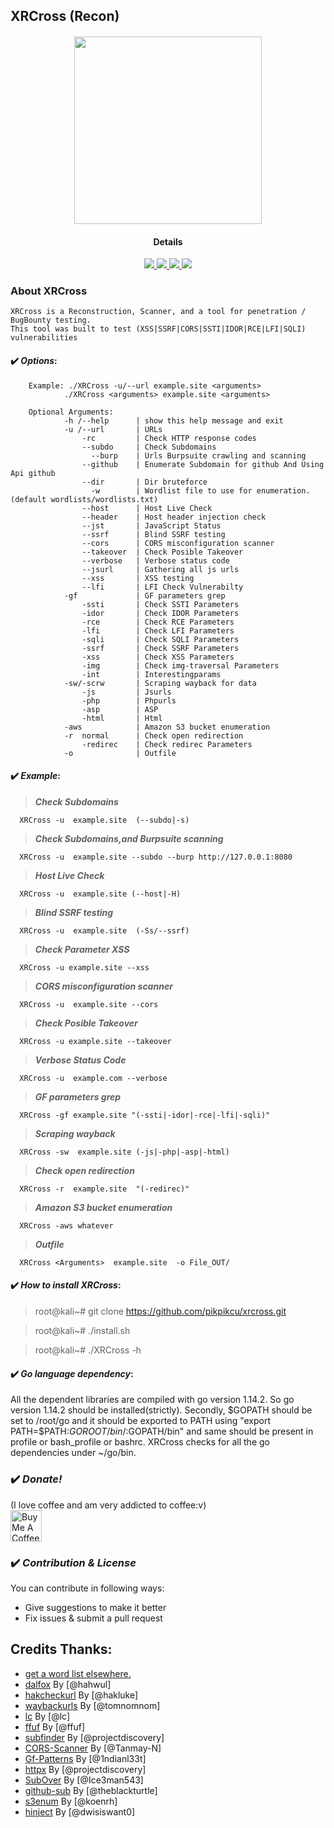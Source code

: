 ## XRCross (Recon)

<h4 align="center"><img src="https://raw.githubusercontent.com/pikpikcu/xrcross/master/img/logo.png" width="300px" height="300px">

</a>
<h4 align="center">Details</h4>                
<p align="center">
  </a>
  <a href="https://ru.m.wikipedia.org/wiki/bash">
    <img src="https://img.shields.io/badge/language-bash-green.svg">
 </a>
  <a href="https://t.me/WongNdes0">
   <img src="https://img.shields.io/badge/telegram--blue.svg">
   </a>
  <a href="https://github.com/pikpikcu/xrcross">
    <img src="https://img.shields.io/badge/version-V1.6.4[Beta]-green.svg">
 </a>
   <a href="https://github.com/pikpikcu/xrcross/blob/master/LICENSE">
   <img src="https://img.shields.io/badge/LICENSE-red.svg">
   </a>
 </a>
</p>


### About XRCross 

    XRCross is a Reconstruction, Scanner, and a tool for penetration / BugBounty testing. 
    This tool was built to test (XSS|SSRF|CORS|SSTI|IDOR|RCE|LFI|SQLI) vulnerabilities 

#### ✔️ ***Options***:
>   
       
        Example: ./XRCross -u/--url example.site <arguments>
                ./XRCross <arguments> example.site <arguments> 
        
        Optional Arguments:
                -h /--help      | show this help message and exit
                -u /--url       | URLs
                    -rc         | Check HTTP response codes 
                    --subdo     | Check Subdomains
                      --burp    | Urls Burpsuite crawling and scanning 
                    --github    | Enumerate Subdomain for github And Using Api github
                    --dir       | Dir bruteforce
                      -w        | Wordlist file to use for enumeration. (default wordlists/wordlists.txt)
                    --host      | Host Live Check
                    --header    | Host header injection check
                    --jst       | JavaScript Status
                    --ssrf      | Blind SSRF testing
                    --cors      | CORS misconfiguration scanner
                    --takeover  | Check Posible Takeover
                    --verbose   | Verbose status code
                    --jsurl     | Gathering all js urls
                    --xss       | XSS testing
                    --lfi       | LFI Check Vulnerabilty
                -gf             | GF parameters grep
                    -ssti       | Check SSTI Parameters
                    -idor       | Check IDOR Parameters
                    -rce        | Check RCE Parameters
                    -lfi        | Check LFI Parameters
                    -sqli       | Check SQLI Parameters
                    -ssrf       | Check SSRF Parameters
                    -xss        | Check XSS Parameters
                    -img        | Check img-traversal Parameters
                    -int        | Interestingparams
                -sw/-scrw       | Scraping wayback for data
                    -js         | Jsurls 
                    -php        | Phpurls
                    -asp        | ASP
                    -html       | Html
                -aws            | Amazon S3 bucket enumeration 
                -r  normal      | Check open redirection
                    -redirec    | Check redirec Parameters
                -o              | Outfile

#### ✔️ ***Example***:

>  ***Check Subdomains***

      XRCross -u  example.site  (--subdo|-s)

>  ***Check Subdomains,and Burpsuite scanning***

      XRCross -u  example.site --subdo --burp http://127.0.0.1:8080

>  ***Host Live Check***

      XRCross -u  example.site (--host|-H)

>  ***Blind SSRF testing***

      XRCross -u  example.site  (-Ss/--ssrf)

>  ***Check Parameter XSS***

      XRCross -u example.site --xss

>  ***CORS misconfiguration scanner***

      XRCross -u  example.site --cors

>  ***Check Posible Takeover***

      XRCross -u example.site --takeover

> ***Verbose Status Code***

      XRCross -u  example.com --verbose

>  ***GF parameters grep***

      XRCross -gf example.site "(-ssti|-idor|-rce|-lfi|-sqli)"

>  ***Scraping wayback***

      XRCross -sw  example.site (-js|-php|-asp|-html)

>  ***Check open redirection***

      XRCross -r  example.site  "(-redirec)"

> ***Amazon S3 bucket enumeration*** 

      XRCross -aws whatever

>  ***Outfile***

      XRCross <Arguments>  example.site  -o File_OUT/


#### ✔️ ***How to install XRCross***:

> root@kali~# git clone https://github.com/pikpikcu/xrcross.git

> root@kali~# ./install.sh

> root@kali~# ./XRCross -h


#### ✔️ ***Go language dependency***:

All the dependent libraries are compiled with go version 1.14.2. So go version 1.14.2 should be installed(strictly). Secondly, $GOPATH should be set to /root/go and it should be exported to PATH using "export PATH=$PATH:$GOROOT/bin/:$GOPATH/bin" and same should be present in profile or bash_profile or bashrc. XRCross checks for all the go dependencies under ~/go/bin.

### ✔️ ***Donate!***

(I love coffee and am very addicted to coffee:v)
<br><a href="https://www.buymeacoffee.com/pikpikcu"><img src="https://cdn.buymeacoffee.com/buttons/default-black.png" alt="Buy Me A Coffee" height="50px"></a>

### ✔️ ***Contribution & License***

You can contribute in following ways:
  - Give suggestions to make it better
  - Fix issues & submit a pull request

 Credits Thanks:
------------

* [get a word list elsewhere.](https://github.com/bitquark/dnspop/tree/master/results)
* [dalfox](https://github.com/hahwul/dalfox) By [@hahwul]
* [hakcheckurl](https://github.com/hakluke/hakcheckurl) By [@hakluke]
* [waybackurls](https://github.com/tomnomnom/waybackurls) By [@tomnomnom]
* [lc](https://github.com/lc/gau) By [@lc]
* [ffuf](https://github.com/ffuf/ffuf) By [@ffuf]
* [subfinder](https://github.com/projectdiscovery/subfinder) By [@projectdiscovery]
* [CORS-Scanner](https://github.com/Tanmay-N/CORS-Scanner) By [@Tanmay-N]
* [Gf-Patterns](https://github.com/1ndianl33t/Gf-Patterns) By [@1ndianl33t]
* [httpx](https://github.com/projectdiscovery/httpx) By [@projectdiscovery]
* [SubOver](https://github.com/Ice3man543/SubOver) By [@Ice3man543]
* [github-sub](github.com/theblackturtle/github-subs) By [@theblackturtle]
* [s3enum](https://github.com/koenrh/s3enum) By [@koenrh]
* [hinject](https://github.com/dwisiswant0) By [@dwisiswant0]
